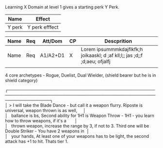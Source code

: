 Learning X Domain at level 1 gives a starting perk Y Perk.

| **Name** | **Effect**     |
| -------- | -------------- |
| Y perk   | Y perk efffect |

| **Name** | **Req** | Att/Dom  | **CP** | **Descprition**                                                               |
| -------- | ------- | -------- | ------ | ----------------------------------------------------------------------------- |
| Name     | Req     | A1/A2+D1 | X      | Lorem ipsummmkdajflkfk;h joikaaskl; d ;af kll;l;;  jas ;d;;f ;d;aeu; ofjalfj  |
|          |         |          |        |                                                                               |


4 core archetypes - Rogue, Duelist, Dual Wielder, (shield bearer but he is in shield category)

╭──────────────────────────────────────────────────────────────────────────────────────────────────────────────────╮  
│ > I will take the Blade Dance - but call it a weapon flurry. Riposte is universal, weapon thrown is as well,     │  
│   ballance is bs, Second ability for 1H1 is Weapon Throw - 1H1 - you learn how to throw weapons, if it's a       │  
│   thrown weapon, increase the range by 3, if not to 3. Third one will be Double Striker - You have 2 weapons in  │  
│   your hands, At least one of your weapons has to be light, the second attack has +1 to hit. Thats tier 1.